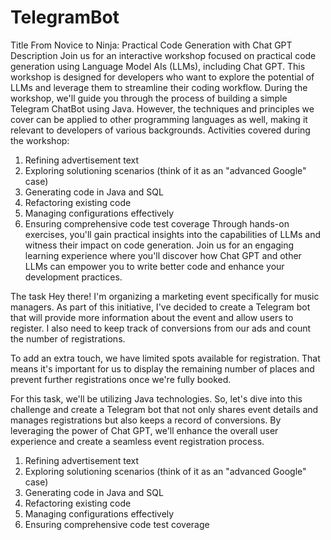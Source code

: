 # TelegramBot

Title
From Novice to Ninja: Practical Code Generation with Chat GPT
Description
Join us for an interactive workshop focused on practical code generation using Language Model AIs (LLMs), including Chat GPT. This workshop is designed for developers who want to explore the potential of LLMs and leverage them to streamline their coding workflow.
During the workshop, we'll guide you through the process of building a simple Telegram ChatBot using Java. However, the techniques and principles we cover can be applied to other programming languages as well, making it relevant to developers of various backgrounds.
Activities covered during the workshop:
1.  Refining advertisement text
2.  Exploring solutioning scenarios (think of it as an "advanced Google" case)
3.  Generating code in Java and SQL
4.  Refactoring existing code
5.  Managing configurations effectively
6.  Ensuring comprehensive code test coverage
Through hands-on exercises, you'll gain practical insights into the capabilities of LLMs and witness their impact on code generation. Join us for an engaging learning experience where you'll discover how Chat GPT and other LLMs can empower you to write better code and enhance your development practices.

The task
Hey there! I'm organizing a marketing event specifically for music managers. As part of this initiative, I've decided to create a Telegram bot that will provide more information about the event and allow users to register. I also need to keep track of conversions from our ads and count the number of registrations.

To add an extra touch, we have limited spots available for registration. That means it's important for us to display the remaining number of places and prevent further registrations once we're fully booked.

For this task, we'll be utilizing Java technologies. So, let's dive into this challenge and create a Telegram bot that not only shares event details and manages registrations but also keeps a record of conversions. By leveraging the power of Chat GPT, we'll enhance the overall user experience and create a seamless event registration process.

1.  Refining advertisement text 
2.  Exploring solutioning scenarios (think of it as an "advanced Google" case) 
3.  Generating code in Java and SQL 
4.  Refactoring existing code 
5.  Managing configurations effectively 
6.  Ensuring comprehensive code test coverage
